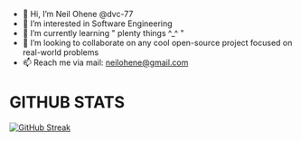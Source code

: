 - 👋 Hi, I’m Neil Ohene @dvc-77
- 👀 I’m interested in Software Engineering 
- 🌱 I’m currently learning " plenty things ^_^ "
- 💞️ I’m looking to collaborate on any cool open-source project focused on real-world problems
- 📫 Reach me via mail:
     neilohene@gmail.com
     
     
     
#    GITHUB STATS
[![GitHub Streak](https://streak-stats.demolab.com?user=dvc-77&theme=gruvbox&mode=weekly)](https://git.io/streak-stats)

